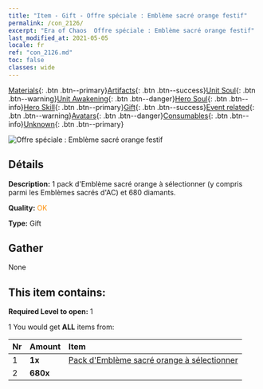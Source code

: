 ```yaml
---
title: "Item - Gift - Offre spéciale : Emblème sacré orange festif"
permalink: /con_2126/
excerpt: "Era of Chaos  Offre spéciale : Emblème sacré orange festif"
last_modified_at: 2021-05-05
locale: fr
ref: "con_2126.md"
toc: false
classes: wide
---
```

 [Materials](/ItemsFR/){: .btn .btn--primary}[Artifacts](/ItemsFR/Artifacts/){: .btn .btn--success}[Unit Soul](/ItemsFR/UnitSoul/){: .btn .btn--warning}[Unit Awakening](/ItemsFR/UnitAwakening/){: .btn .btn--danger}[Hero Soul](/ItemsFR/HeroSoul/){: .btn .btn--info}[Hero Skill](/ItemsFR/HeroSkill/){: .btn .btn--primary}[Gift](/ItemsFR/Gift/){: .btn .btn--success}[Event related](/ItemsFR/Events/){: .btn .btn--warning}[Avatars](/ItemsFR/Avatars/){: .btn .btn--danger}[Consumables](/ItemsFR/Consumables/){: .btn .btn--info}[Unknown](/ItemsFR/Unknown/){: .btn .btn--primary}

 ![Offre spéciale : Emblème sacré orange festif](/images/t/i_907416.png)

## Détails
 **Description:** 1 pack d'Emblème sacré orange à sélectionner (y compris parmi les Emblèmes sacrés d'AC) et 680 diamants.

 **Quality:** <span style="color: #FF8C00">OK</span>

 **Type:** Gift

## Gather

  None

## This item contains:

 **Required Level to open:** 1

 1 You would get **ALL** items  from:

  | Nr | Amount |     Item    |
  |:---|:-------|:------------|
  | 1 |  **1x** | [Pack d'Emblème sacré orange à sélectionner](/ItemsFR/con_1943/) |  | 
  | 2 |  **680x** | <i class="fas fa-gem"/> |  | 
